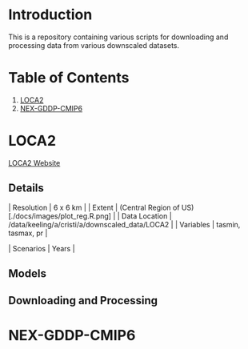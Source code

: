 # Introduction 

This is a repository containing various scripts for downloading and processing data from various downscaled datasets. 

# Table of Contents 

1. [LOCA2](#LOCA2)
2. [NEX-GDDP-CMIP6](#NEX-GDDP-CMIP6)

   
# LOCA2

[LOCA2 Website](https://loca.ucsd.edu/) 

## Details
| Resolution | 6 x 6 km |
| Extent | (Central Region of US)[./docs/images/plot_reg.R.png] |
| Data Location | /data/keeling/a/cristi/a/downscaled_data/LOCA2 |
| Variables | tasmin, tasmax, pr |

| Scenarios | Years |


## Models

## Downloading and Processing



# NEX-GDDP-CMIP6

